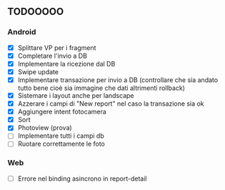 ## TODOOOOO

### Android
- [x] Splittare VP per i fragment
- [x] Completare l'invio a DB
- [x] Implementare la ricezione dal DB
- [x] Swipe update
- [x] Implementare transazione per invio a DB (controllare che sia andato tutto bene cioè sia immagine che dati altrimenti rollback)
- [x] Sistemare i layout anche per landscape
- [x] Azzerare i campi di "New report" nel caso la transazione sia ok
- [X] Aggiungere intent fotocamera
- [X] Sort
- [X] Photoview (prova)
- [ ] Implementare tutti i campi db
- [ ] Ruotare correttamente le foto

### Web
- [ ] Errore nel binding asincrono in report-detail
